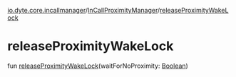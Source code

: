 [io.dyte.core.incallmanager](../index.md)/[InCallProximityManager](index.md)/[releaseProximityWakeLock](release-proximity-wake-lock.md)

# releaseProximityWakeLock


fun [releaseProximityWakeLock](release-proximity-wake-lock.md)(waitForNoProximity: [Boolean](https://kotlinlang.org/api/latest/jvm/stdlib/kotlin/-boolean/index.html))
